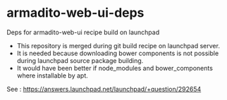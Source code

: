 # armadito-web-ui-deps
Deps for armadito-web-ui recipe build on launchpad

- This repository is merged during git build recipe on launchpad server.
- It is needed because downloading bower components is not possible during launchpad source package building.
- It would have been better if node_modules and bower_components where installable by apt.

See : https://answers.launchpad.net/launchpad/+question/292654
